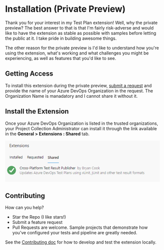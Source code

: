# Installation (Private Preview)

Thank you for your interest in my Test Plan extension! Well, why the private preview? The best answer to that is that I'm fairly risk-adverse and would like to have the extension as stable as possible with samples before letting the public at it. I take pride in building awesome things.

The other reason for the private preview is I'd like to understand how you're using the extension, what's working and what challenges you might be experiencing, as well as features that you'd like to see.

## Getting Access

To install this extension during the private preview, [submit a request][new-request] and provide the name of your Azure DevOps Organization in the request. The Organization Name is manadatory and I cannot share it without it.

[new-request]: https://github.com/bryanbcook/azuredevops-testplan-extension/issues/new

## Install the Extension

Once your Azure DevOps Organization is listed in the trusted organizations, your Project Collection Administrator can install it through the link available in the **General > Extensions : Shared** tab.

![Shared Tab](img/extensions-shared.png)

## Contributing

How can you help?

- Star the Repo (I like stars!)
- Submit a feature request
- Pull Requests are welcome. Sample projects that demonstrate how you've configured your tests and pipeline are greatly needed.

See the [Contributing doc](../CONTRIBUTING.md) for how to develop and test the extension locally.
